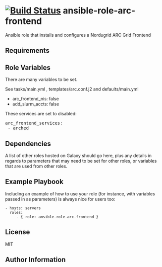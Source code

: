 [![Build Status](https://travis-ci.org/CSC-IT-Center-for-Science/ansible-role-arc-frontend.svg)](https://travis-ci.org/CSC-IT-Center-for-Science/ansible-role-arc-frontend)
ansible-role-arc-frontend
=========

Ansible role that installs and configures a Nordugrid ARC Grid Frontend 

Requirements
------------


Role Variables
--------------

There are many variables to be set.

See tasks/main.yml , templates/arc.conf.j2 and defaults/main.yml 

 - arc_frontend_nis: false
 - add_slurm_accts: false

These services are set to disabled:
<pre>
arc_frontend_services:
 - arched
</pre>

Dependencies
------------

A list of other roles hosted on Galaxy should go here, plus any details in regards to parameters that may need to be set for other roles, or variables that are used from other roles.

Example Playbook
----------------

Including an example of how to use your role (for instance, with variables passed in as parameters) is always nice for users too:

    - hosts: servers
      roles:
         - { role: ansible-role-arc-frontend }

License
-------

MIT

Author Information
------------------

